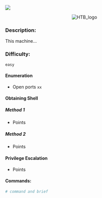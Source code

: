 ![](assets/banner.png)


<p align="center">
  <img src="https://github.com/cyberwr3nch/hackthebox/blob/master/writeups/assets/htb.png" alt='HTB_logo'>
</p>


### Description:

This machine...

### Difficulty:

`easy`


#### Enumeration

- Open ports `xx`


#### Obtaining Shell
##### Method 1

- Points 

##### Method 2

- Points


#### Privilege Escalation

- Points

#### Commands:

```bash
# command and brief
```